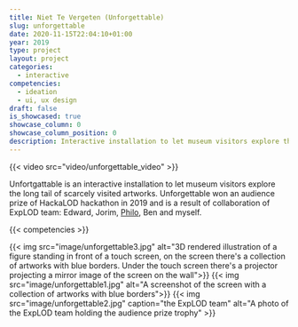 ```yaml
---
title: Niet Te Vergeten (Unforgettable)
slug: unforgettable
date: 2020-11-15T22:04:10+01:00
year: 2019
type: project
layout: project
categories:
  - interactive
competencies:
  - ideation
  - ui, ux design
draft: false
is_showcased: true
showcase_column: 0
showcase_column_position: 0
description: Interactive installation to let museum visitors explore the long tail
---
```


{{< video src="video/unforgettable_video" >}}

Unfortgattable is an interactive installation to let museum visitors explore the long tail of scarcely visited artworks. Unforgettable won an audience prize of HackaLOD hackathon in 2019 and is a result of collaboration of ExpLOD team: Edward, Jorim, [Philo](https://phivk.com/), Ben and myself.

{{< competencies >}}

{{< img src="image/unforgettable3.jpg" alt="3D rendered illustration of a figure standing in front of a touch screen, on the screen there's a collection of artworks with blue borders. Under the touch screen there's a projector projecting a mirror image of the screen on the wall">}}
{{< img src="image/unforgettable1.jpg" alt="A screenshot of the screen with a collection of artworks with blue borders">}}
{{< img src="image/unforgettable2.jpg" caption="the ExpLOD team" alt="A photo of the ExpLOD team holding the audience prize trophy" >}}
